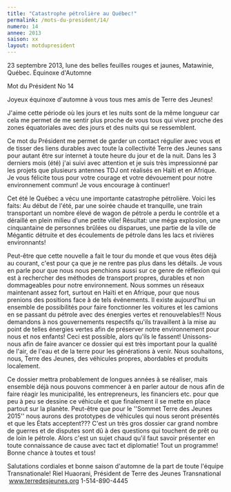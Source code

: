 ```yaml
---
title: "Catastrophe pétrolière au Québec!"
permalink: /mots-du-president/14/
numero: 14
annee: 2013
saison: xx
layout: motdupresident
---
```

23 septembre 2013, lune des belles feuilles rouges et jaunes, Matawinie, Québec.
Équinoxe d'Automne

Mot du Président No 14

Joyeux équinoxe d'automne à vous tous mes amis de Terre des Jeunes!

J'aime cette période où les jours et les nuits sont de la même longueur car cela me permet de me sentir plus proche de vous tous qui vivez proche des zones équatoriales avec des jours et des nuits qui se ressemblent.

Ce mot du Président me permet de garder un contact régulier avec vous et de tisser des liens durables avec toute la collectivité Terre des Jeunes sans pour autant être sur internet à toute heure du jour et de la nuit. Dans les 3 derniers mois (été) j'ai suivi avec attention et je suis très impressionné par les projets que plusieurs antennes TDJ ont réalisés en Haïti et en Afrique. Je vous félicite tous pour votre courage et votre dévouement pour notre environnement commun! Je vous encourage à continuer!

Cet été le Québec a vécu une importante catastrophe pétrolière. Voici les faits: Au début de l'été, par une soirée chaude et tranquille, une train transportant un nombre élevé de wagon de pétrole a perdu le contrôle et a déraillé en plein milieu d'une petite ville! Résultat: une méga explosion, une cinquantaine de personnes brûlées ou disparues, une partie de la ville de Mégantic détruite et des écoulements de pétrole dans les lacs et rivières environnants!

Peut-être que cette nouvelle a fait le tour du monde et que vous êtes déjà au courant, c'est pour ça que je ne rentre pas plus dans les détails. Je vous en parle pour que nous nous penchions aussi sur ce genre de réflexion qui est à rechercher des méthodes de transport propres, durables et non dommageables pour notre environnement. Nous sommes un réseaux maintenant assez fort, surtout en Haïti et en Afrique, pour que nous prenions des positions face à de tels événements. Il existe aujourd'hui un ensemble de possibilités pour faire fonctionner les voitures et les camions en se passant du pétrole avec des énergies vertes et renouvelables!!! Nous demandons à nos gouvernements respectifs qu'ils travaillent à la mise au point de telles énergies vertes afin de préserver notre environnement pour nous et nos enfants! Ceci est possible, alors qu'ils le fassent! Unissons-nous afin de faire avancer ce dossier qui est très important pour la qualité de l'air, de l'eau et de la terre pour les générations à venir. Nous souhaitons, nous, Terre des Jeunes, des véhicules propres, abordables et produits localement.

Ce dossier mettra probablement de longues années à se réaliser, mais ensemble déjà nous pouvons commencer à en parler autour de nous afin de faire réagir les municipalité, les entrepreneurs, les financiers etc. pour que peu à peu se dessine ce véhicule et que finalement il se mette en place partout sur la planète. Peut-être que pour le ''Sommet Terre des Jeunes 2015'' nous aurons des prototypes de véhicules qui nous seront présentés et que les États acceptent??? C'est un très gros dossier car grand nombre de guerres et de disputes sont dû à des questions qui touchent de prêt ou de loin le pétrole. Alors c'est un sujet chaud qu'il faut savoir présenter en toute connaissance de cause avec tact et diplomatie! Tout un programme!  Bonne chance à toutes et tous!

Salutations cordiales et bonne saison d'automne de la part de toute l'équipe Transnationale!
Riel Huaorani, Président de Terre des Jeunes Transnational  www.terredesjeunes.org
1-514-890-4445
